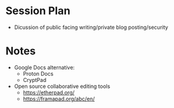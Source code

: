 # Session Plan 
- Dicussion of public facing writing/private blog posting/security 
# Notes 
- Google Docs alternative:
  - Proton Docs
  - CryptPad
- Open source  collaborative editing tools
  - https://etherpad.org/ 
  - https://framapad.org/abc/en/
